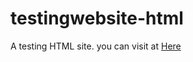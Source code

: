 # testingwebsite-html
A testing HTML site. 
you can visit at
<a href="http://stanley1788.github.io/testingwebsite-html/">Here</a>
